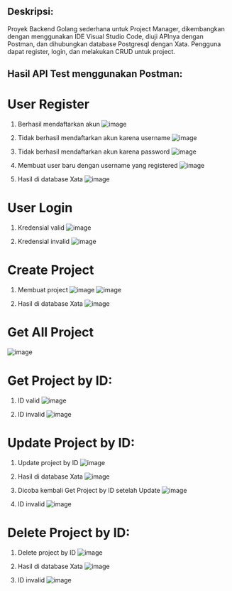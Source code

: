## Deskripsi:
Proyek Backend Golang sederhana untuk Project Manager, dikembangkan dengan menggunakan IDE Visual Studio Code, diuji APInya dengan Postman, dan dihubungkan database Postgresql dengan Xata. Pengguna dapat register, login, dan melakukan CRUD untuk project.

## Hasil API Test menggunakan Postman:
# User Register
1. Berhasil mendaftarkan akun
![image](https://github.com/user-attachments/assets/166e5d67-9be8-49f2-8982-295df6c99b7c)

2. Tidak berhasil mendaftarkan akun karena username
![image](https://github.com/user-attachments/assets/df92cf26-d1c4-431e-aa0f-4153652f6f07)

3. Tidak berhasil mendaftarkan akun karena password
![image](https://github.com/user-attachments/assets/7fb8dbe7-5b92-447b-aef1-e1fc1eeb08b8)

4. Membuat user baru dengan username yang registered
![image](https://github.com/user-attachments/assets/0990d42f-f76e-4201-9f97-b5567272ad62)

5. Hasil di database Xata
![image](https://github.com/user-attachments/assets/edbbe23f-ff24-49c0-b75b-793b491e4398)

# User Login
1. Kredensial valid
![image](https://github.com/user-attachments/assets/292a8e36-e37d-4bd6-ba95-25c55a51e281)

2. Kredensial invalid
![image](https://github.com/user-attachments/assets/cefda2ed-3301-46e1-8f9a-9725e10be126)

# Create Project
1. Membuat project
![image](https://github.com/user-attachments/assets/00797cfd-bbc2-4bc0-bef2-aee3e73c9c38)
![image](https://github.com/user-attachments/assets/d188dbab-9e32-4dbd-8da0-e07fb8236d21)

2. Hasil di database Xata
![image](https://github.com/user-attachments/assets/d50eecd1-e2ba-436a-befb-45570adbbd32)

# Get All Project
![image](https://github.com/user-attachments/assets/0e47ecc9-6c24-4d6d-bbd0-00fdf2afdfe5)

# Get Project by ID:
1. ID valid
![image](https://github.com/user-attachments/assets/9e568715-a865-49db-a6d3-2de2ac40c572)

2. ID invalid
![image](https://github.com/user-attachments/assets/74b42074-85fb-4d45-aef6-45034397e169)

# Update Project by ID:
1. Update project by ID
![image](https://github.com/user-attachments/assets/a4b36dc5-d8cf-40f1-964e-db0bde0fab2e)

2. Hasil di database Xata
![image](https://github.com/user-attachments/assets/5ce582da-a90f-40f6-82fc-3319a6e21548)

3. Dicoba kembali Get Project by ID setelah Update
![image](https://github.com/user-attachments/assets/468d88c9-1de7-4bea-b534-9c90b8143185)

4. ID invalid
![image](https://github.com/user-attachments/assets/60f7438a-78ac-48b9-9b31-105751179dec)

# Delete Project by ID:
1. Delete project by ID
![image](https://github.com/user-attachments/assets/b6ca2968-916f-494a-9dd0-f87fc3c7088f)

2. Hasil di database Xata
![image](https://github.com/user-attachments/assets/def19a0d-13ad-4719-a6bd-f35658ba5489)

3. ID invalid
![image](https://github.com/user-attachments/assets/34d02792-4b00-4557-becd-5af61a871ab5)

